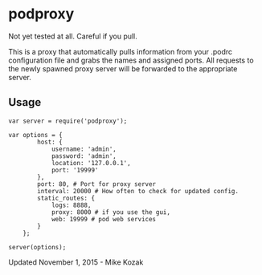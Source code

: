 # podproxy

Not yet tested at all.  Careful if you pull.

This is a proxy that automatically pulls information from your .podrc configuration file and grabs the names and assigned ports. All requests to the newly spawned proxy server will be forwarded to the appropriate server.

## Usage

	var server = require('podproxy');
	
	var options = {
			host: {
				username: 'admin',
				password: 'admin',
				location: '127.0.0.1',
				port: '19999'
			},
			port: 80, # Port for proxy server
			interval: 20000 # How often to check for updated config.
			static_routes: {
				logs: 8888,
				proxy: 8000 # if you use the gui,
				web: 19999 # pod web services
			}
		};
		
	server(options);
	
Updated November 1, 2015 - Mike Kozak